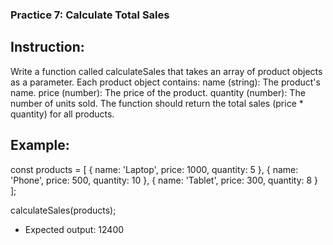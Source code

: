 ### Practice 7: Calculate Total Sales
## Instruction:
Write a function called calculateSales that takes an array of product objects as a parameter. Each product object contains:
    name (string): The product's name.
    price (number): The price of the product.
    quantity (number): The number of units sold.
The function should return the total sales (price * quantity) for all products.
## Example: 
const products = [
  { name: 'Laptop', price: 1000, quantity: 5 },
  { name: 'Phone', price: 500, quantity: 10 },
  { name: 'Tablet', price: 300, quantity: 8 }
];

calculateSales(products);
- Expected output: 12400
